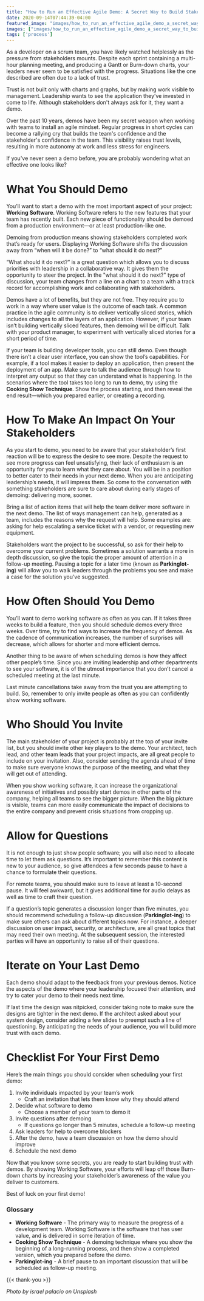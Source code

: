 ```yaml
---
title: "How to Run an Effective Agile Demo: A Secret Way to Build Stakeholder Trust"
date: 2020-09-14T07:44:39-04:00
featured_image: "images/how_to_run_an_effective_agile_demo_a_secret_way_to_build_stakeholder_trust.jpeg"
images: ["images/how_to_run_an_effective_agile_demo_a_secret_way_to_build_stakeholder_trust.jpeg"]
tags: ['process']
---
```


As a developer on a scrum team, you have likely watched helplessly as the pressure from stakeholders mounts. Despite each sprint containing a multi-hour planning meeting, and producing a Gantt or Burn-down charts, your leaders never seem to be satisfied with the progress. Situations like the one described are often due to a lack of trust.

Trust is not built only with charts and graphs, but by making work visible to management. Leadership wants to see the application they’ve invested in come to life. Although stakeholders don't always ask for it, they want a demo.

Over the past 10 years, demos have been my secret weapon when working with teams to install an agile mindset. Regular progress in short cycles can become a rallying cry that builds the team's confidence and the stakeholder's confidence in the team. This visibility raises trust levels, resulting in more autonomy at work and less stress for engineers.

If you've never seen a demo before, you are probably wondering what an effective one looks like?

# What You Should Demo

You’ll want to start a demo with the most important aspect of your project: **Working Software**. Working Software refers to the new features that your team has recently built. Each new piece of functionality should be demoed from a production environment—or at least production-like one.

Demoing from production means showing stakeholders completed work that’s ready for users. Displaying Working Software shifts the discussion away from “when will it be done?” to “what should it do next?”

“What should it do next?” is a great question which allows you to discuss priorities with leadership in a collaborative way. It gives them the opportunity to steer the project. In the "what should it do next?" type of discussion, your team changes from a line on a chart to a team with a track record for accomplishing work and collaborating with stakeholders.

Demos have a lot of benefits, but they are not free. They require you to work in a way where user value is the outcome of each task. A common practice in the agile community is to deliver vertically sliced stories, which includes changes to all the layers of an application. However, if your team isn’t building vertically sliced features, then demoing will be difficult. Talk with your product manager, to experiment with vertically sliced stories for a short period of time.

If your team is building developer tools, you can still demo. Even though there isn’t a clear user interface, you can show the tool’s capabilities. For example, if a tool makes it easier to deploy an application, then present the deployment of an app. Make sure to talk the audience through how to interpret any output so that they can understand what is happening. In the scenarios where the tool takes too long to run to demo, try using the **Cooking Show Technique**. Show the process starting, and then reveal the end result—which you prepared earlier, or creating a recording.

# How To Make An Impact On Your Stakeholders

As you start to demo, you need to be aware that your stakeholder’s first reaction will be to express the desire to see more. Despite the request to see more progress can feel unsatisfying, their lack of enthusiasm is an opportunity for you to learn what they care about. You will be in a position to better cater to their needs in your next demo. When you are anticipating leadership’s needs, it will impress them. So come to the conversation with something stakeholders are sure to care about during early stages of demoing: delivering more, sooner.

Bring a list of action items that will help the team deliver more software in the next demo. The list of ways management can help, generated as a team, includes the reasons why the request will help. Some examples are: asking for help escalating a service ticket with a vendor, or requesting new equipment.

Stakeholders want the project to be successful, so ask for their help to overcome your current problems. Sometimes a solution warrants a more in depth discussion, so give the topic the proper amount of attention in a follow-up meeting. Pausing a topic for a later time (known as **Parkinglot-ing**) will allow you to walk leaders through the problems you see and make a case for the solution you've suggested.

# How Often Should You Demo

You’ll want to demo working software as often as you can. If it takes three weeks to build a feature, then you should schedule demos every three weeks. Over time, try to find ways to increase the frequency of demos. As the cadence of communication increases, the number of surprises will decrease, which allows for shorter and more efficient demos.

Another thing to be aware of when scheduling demos is how they affect other people’s time. Since you are inviting leadership and other departments to see your software, it is of the utmost importance that you don’t cancel a scheduled meeting at the last minute.

Last minute cancellations take away from the trust you are attempting to build. So, remember to only invite people as often as you can confidently show working software.

# Who Should You Invite

The main stakeholder of your project is probably at the top of your invite list, but you should invite other key players to the demo. Your architect, tech lead, and other team leads that your project impacts, are all great people to include on your invitation. Also, consider sending the agenda ahead of time to make sure everyone knows the purpose of the meeting, and what they will get out of attending.

When you show working software, it can increase the organizational awareness of initiatives and possibly start demos in other parts of the company, helping all teams to see the bigger picture. When the big picture is visible, teams can more easily communicate the impact of decisions to the entire company and prevent crisis situations from cropping up.

# Allow for Questions

It is not enough to just show people software; you will also need to allocate time to let them ask questions. It’s important to remember this content is new to your audience, so give attendees a few seconds pause to have a chance to formulate their questions.

For remote teams, you should make sure to leave at least a 10-second pause. It will feel awkward, but it gives additional time for audio delays as well as time to craft their question.

If a question’s topic generates a discussion longer than five minutes, you should recommend scheduling a follow-up discussion (**Parkinglot-ing**) to make sure others can ask about different topics now. For instance, a deeper discussion on user impact, security, or architecture, are all great topics that may need their own meeting. At the subsequent session, the interested parties will have an opportunity to raise all of their questions.

# Iterate on Your Last Demo

Each demo should adapt to the feedback from your previous demos. Notice the aspects of the demo where your leadership focused their attention, and try to cater your demo to their needs next time.

If last time the design was nitpicked, consider taking note to make sure the designs are tighter in the next demo. If the architect asked about your system design, consider adding a few slides to preempt such a line of questioning. By anticipating the needs of your audience, you will build more trust with each demo.


# Checklist For Your First Demo

Here’s the main things you should consider when scheduling your first demo:

1. Invite individuals impacted by your team’s work
    - Craft an invitation that lets them know why they should attend
2. Decide what software to demo
    - Choose a member of your team to demo it
3. Invite questions after demoing
    - If questions go longer than 5 minutes, schedule a follow-up meeting
4. Ask leaders for help to overcome blockers
5. After the demo, have a team discussion on how the demo should improve
6. Schedule the next demo


Now that you know some secrets, you are ready to start building trust with demos. By showing Working Software, your efforts will leap off those Burn-down charts by increasing your stakeholder’s awareness of the value you deliver to customers. 

Best of luck on your first demo!


### Glossary 
* **Working Software** - The primary way to measure the progress of a development team. Working Software is the software that has user value, and is delivered in some iteration of time.
* **Cooking Show Technique** - A demoing technique where you show the beginning of a long-running process, and then show a completed version, which you prepared before the demo. 
* **Parkinglot-ing** - A brief pause to an important discussion that will be scheduled as follow-up meeting.

{{< thank-you >}}

*Photo by israel palacio on Unsplash*
